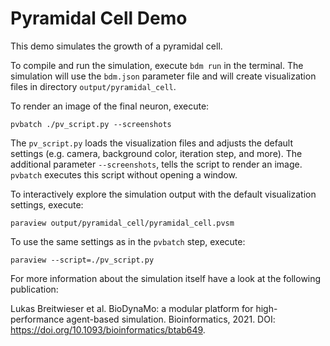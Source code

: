 # Pyramidal Cell Demo

This demo simulates the growth of a pyramidal cell. 

To compile and run the simulation, execute `bdm run` in the terminal.
The simulation will use the `bdm.json` parameter file and will create
visualization files in directory `output/pyramidal_cell`.

To render an image of the final neuron, execute:

```
pvbatch ./pv_script.py --screenshots
```

The `pv_script.py` loads the visualization files and adjusts the default settings (e.g. camera, background color, iteration step, and more).
The additional parameter `--screenshots`, tells the script to render an image.
`pvbatch` executes this script without opening a window.

To interactively explore the simulation output with the default visualization settings, execute: 

```
paraview output/pyramidal_cell/pyramidal_cell.pvsm
```

To use the same settings as in the `pvbatch` step, execute:

```
paraview --script=./pv_script.py
```

For more information about the simulation itself have a look at the following publication:

Lukas Breitwieser et al. BioDynaMo: a modular platform for high-performance agent-based simulation.
Bioinformatics, 2021. DOI: https://doi.org/10.1093/bioinformatics/btab649.
